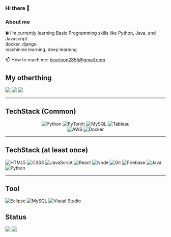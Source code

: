 ### Hi there 👋
### About me

:four_leaf_clover: I’m currently learning Basic Programming skills like Python, Java, and Javascript.<br/>
docker, django<br/>
machinine learning, deep learning<br/>

<!-- Add a links-->
📫 How to reach me: bearjoon2855@gmail.com <br/>


## My otherthing
<a href="https://www.instagram.com/joonivalue/" target="_blank"><img src="https://img.shields.io/badge/-Instagram-%23E4405F?style=for-the-badge&logo=instagram&logoColor=white" target="_blank"></a>
<a href="https://joonivalue.tistory.com/" target="_blank"><img src="https://img.shields.io/badge/-Tstory-%23E4405F?style=for-the-badge&logo=Tstory&logoColor=white" target="_blank"></a>
<a href="https://www.notion.so/JackJack-2f69ebf25aa4417dab8a3edac8cc0394" target="_blank"><img src="https://img.shields.io/badge/-Notion-%23E4405F?style=for-the-badge&logo=Notion&logoColor=white" target="_blank"></a></a>

---

## TechStack (Common)


  <p align="center">
  <img alt="Python" src="https://img.shields.io/badge/Python-3776AB?style=for-the-badge&logo=Python&logoColor=ffffff">
  <img alt="PyTorch" src="https://img.shields.io/badge/PyTorch-EE4C2C?style=for-the-badge&logo=PyTorch&logoColor=ffffff">
  <img alt="MySQL" src="https://img.shields.io/badge/MySQL-2E51A2?style=for-the-badge&logo=MySQL&logoColor=ffffff">
  <img alt="Tableau" src="https://img.shields.io/badge/Tableau-E97627?style=for-the-badge&logo=Tableau&logoColor=ffffff">
  <br>
  <img alt="AWS" src="https://img.shields.io/badge/Amazon AWS-f7f7f7?style=for-the-badge&logo=Amazon AWS&logoColor=f89400">
  <img alt="Docker" src="https://img.shields.io/badge/Docker-2496ED?style=for-the-badge&logo=Docker&logoColor=ffffff">
  </p>
  
---

## TechStack (at least once)


  ![HTML5](https://img.shields.io/badge/-HTML5-F05032?style=for-the-badge&logo=html5&logoColor=ffffff)
  ![CSS3](https://img.shields.io/badge/-CSS3-007ACC?style=for-the-badge&logo=css3)
  ![JavaScript](https://img.shields.io/badge/-JavaScript-%23F7DF1C?style=for-the-badge&logo=javascript&logoColor=000000&labelColor=%23F7DF1C&color=%23FFCE5A)
  ![React](https://img.shields.io/badge/-React-222222?style=for-the-badge&logo=react)
  ![Node](https://img.shields.io/badge/-Nodejs-43853d?style=for-the-badge&logo=Node.js&logoColor=white)
  ![Git](https://img.shields.io/badge/-Git-F05032?style=for-the-badge&logo=git&logoColor=ffffff)
   ![Firebase](https://img.shields.io/badge/-firebase-FFCA28?style=for-the-badge&logo=firebase&logoColor=white)
   ![Java](https://img.shields.io/badge/-java-007396?style=for-the-badge&logo=java&logoColor=white) 
   ![Python](https://img.shields.io/badge/-python-3776AB?style=for-the-badge&logo=python&logoColor=white)


  
 -----
 
##  Tool
  
![Eclipse](https://img.shields.io/badge/-eclipseide-2C2255?style=for-the-badge&logo=eclipseide&logoColor=white)
![MySQL](https://img.shields.io/badge/-mysql-4479A1?style=for-the-badge&logo=mysql&logoColor=white)
![Visual Studio](https://img.shields.io/badge/-visualstudio-5C2D91?style=for-the-badge&logo=visualstudio&logoColor=white)


## Status

  <img src="https://github-readme-stats.vercel.app/api?username=junhyeukkwon&layout=compact&show_icons=true&theme=vue&hide_border=true" />
  <img src="https://github-readme-stats.vercel.app/api/top-langs/?username=junhyeukkwon&layout=compact&theme=vue&hide_border=true" />

